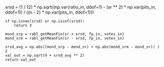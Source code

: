 srsd = (1 / 12) * np.sqrt((np.var(ratio_in, ddof=1) - (sr ** 2) * np.var(pits_in, ddof=1)) / ((n - 2) * np.var(pits_in, ddof=1)))

    if np.isnan(srsd) or np.isinf(srsd):
        return 3

    mond_srp = rabl_getMeanFin(sr + srsd, fp_in, votes_in)
    mond_srm = rabl_getMeanFin(sr - srsd, fp_in, votes_in)

    srsd_avg = np.abs((mond_srp - mond_sr) + np.abs(mond_srm - mond_sr)) / 2
    val_out = np.sqrt(9 + srsd_avg ** 2)
    return val_out
